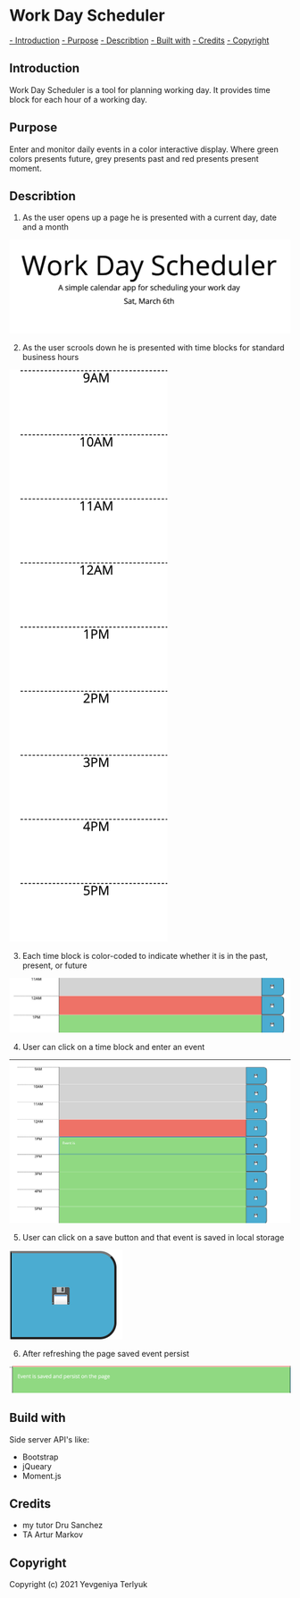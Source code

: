 # Work Day Scheduler 

[- Introduction](#introductions)
[- Purpose](#purpose)
[- Describtion](#describtion)
[- Built with](#built-with)
[- Credits](#credits)
[- Copyright](#copyright)

## Introduction
Work Day Scheduler is a tool for planning working day. It provides time block for each hour of a working day.

## Purpose
Enter and monitor daily events in a color interactive display. Where green colors presents future, grey presents past and red presents present moment. 

## Describtion
1. As the user opens up a page he is presented with a current day, date and a month

![](./assets/images/1.png)

2. As the user scrools down he is presented with time blocks for standard business hours

![](./assets/images/2.png)

3. Each time block is color-coded to indicate whether it is in the past, present, or future

![](./assets/images/3.png)

4. User can click on a time block and enter an event

![](./assets/images/4.png)

5. User can click on a save button and that event is saved in local storage

![](./assets/images/5.png)

6. After refreshing the page saved event persist

![](./assets/images/6.png)

## Build with
Side server API's like:
- Bootstrap
- jQueary
- Moment.js 

## Credits
- my tutor Dru Sanchez
- TA Artur Markov

## Copyright
Copyright (c) 2021 Yevgeniya Terlyuk
